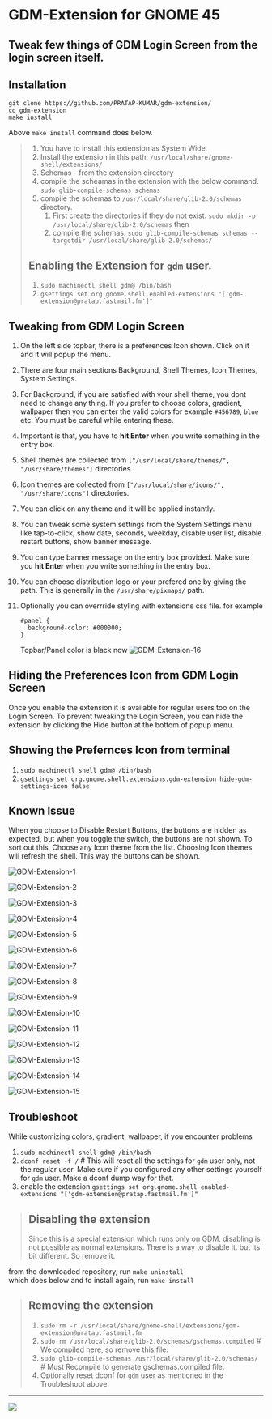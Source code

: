 # GDM-Extension for GNOME 45
## Tweak few things of GDM Login Screen from the login screen itself.

## Installation
```
git clone https://github.com/PRATAP-KUMAR/gdm-extension/
cd gdm-extension
make install
```
Above `make install` command does below.
> 1. You have to install this extension as System Wide.
> 2. Install the extension in this path. `/usr/local/share/gnome-shell/extensions/`
> 3. Schemas - from the extension directory
>   1. compile the scheamas in the extension with the below command.
>   `sudo glib-compile-schemas schemas`
>   2. compile the schemas to `/usr/local/share/glib-2.0/schemas` directory.
>      1. First create the directories if they do not exist.
>     `sudo mkdir -p /usr/local/share/glib-2.0/schemas` then
>      2. compile the schemas.
>      `sudo glib-compile-schemas schemas --targetdir /usr/local/share/glib-2.0/schemas/`
>
> ## Enabling the Extension for `gdm` user.
> 1. `sudo machinectl shell gdm@ /bin/bash`
> 2. `gsettings set org.gnome.shell enabled-extensions "['gdm-extension@pratap.fastmail.fm']"`

## Tweaking from GDM Login Screen
1. On the left side topbar, there is a preferences Icon shown. Click on it and it will popup the menu.
2. There are four main sections Background, Shell Themes, Icon Themes, System Settings.
3. For Background, if you are satisfied with your shell theme, you dont need to change any thing. If you prefer to choose
   colors, gradient, wallpaper then you can enter the valid colors for example `#456789`, `blue` etc. You must be careful
   while entering these.
4. Important is that, you have to **hit Enter** when you write something in the entry box.
5. Shell themes are collected from `["/usr/local/share/themes/", "/usr/share/themes"]` directories.
6. Icon themes are collected from `["/usr/local/share/icons/", "/usr/share/icons"]` directories.
7. You can click on any theme and it will be applied instantly.
8. You can tweak some system settings from the System Settings menu like tap-to-click, show date, seconds, weekday,
   disable user list, disable restart buttons, show banner message.
9. You can type banner message on the entry box provided. Make sure you **hit Enter** when you write something in the entry box.
10. You can choose distribution logo or your prefered one by giving the path. This is generally in the `/usr/share/pixmaps/` path.
11. Optionally you can overrride styling with extensions css file. for example
    ```
    #panel {
      background-color: #000000;
    }
    ```

    Topbar/Panel color is black now
    ![GDM-Extension-16](https://github.com/PRATAP-KUMAR/gdm-extension/assets/40719899/fa87d7ef-bb1a-47f1-a903-0e3f62aa1dcf)

## Hiding the Preferences Icon from GDM Login Screen
Once you enable the extension it is available for regular users too on the Login Screen. To prevent tweaking the Login Screen,
you can hide the extension by clicking the Hide button at the bottom of popup menu.

## Showing the Prefernces Icon from terminal
1. `sudo machinectl shell gdm@ /bin/bash`
2. `gsettings set org.gnome.shell.extensions.gdm-extension hide-gdm-settings-icon false`

## Known Issue
When you choose to Disable Restart Buttons, the buttons are hidden as expected, but when you toggle the switch, the buttons
are not shown. To sort out this, Choose any Icon theme from the list. Choosing Icon themes will refresh the shell.
This way the buttons can be shown.

![GDM-Extension-1](https://github.com/PRATAP-KUMAR/gdm-extension/assets/40719899/b3e815c8-803b-4dd7-8ade-74876e5d2669)

![GDM-Extension-2](https://github.com/PRATAP-KUMAR/gdm-extension/assets/40719899/877c1606-68d6-42b5-850a-257371dc9486)

![GDM-Extension-3](https://github.com/PRATAP-KUMAR/gdm-extension/assets/40719899/ce22896b-8faa-42a2-a27a-d52c7c6366e3)

![GDM-Extension-4](https://github.com/PRATAP-KUMAR/gdm-extension/assets/40719899/e03ec12e-59d3-4f2a-8d2c-6b246c1f2dbf)

![GDM-Extension-5](https://github.com/PRATAP-KUMAR/gdm-extension/assets/40719899/09ed0202-6f23-4677-a84b-adb4c69ea349)

![GDM-Extension-6](https://github.com/PRATAP-KUMAR/gdm-extension/assets/40719899/bf3ade6c-0538-4530-879c-9b2d3004f7eb)

![GDM-Extension-7](https://github.com/PRATAP-KUMAR/gdm-extension/assets/40719899/01954bd5-992c-42b5-ad4e-210fe18f14dd)

![GDM-Extension-8](https://github.com/PRATAP-KUMAR/gdm-extension/assets/40719899/aaef329d-13b8-4948-a2f2-2b0e1e3e7fa1)

![GDM-Extension-9](https://github.com/PRATAP-KUMAR/gdm-extension/assets/40719899/0160c263-08e9-4cc9-988f-5375deeb025d)

![GDM-Extension-10](https://github.com/PRATAP-KUMAR/gdm-extension/assets/40719899/8f21a9d8-88a2-4969-9b06-146817cc6dc2)

![GDM-Extension-11](https://github.com/PRATAP-KUMAR/gdm-extension/assets/40719899/11154dff-627f-4b38-afc3-5a4a4e17885e)

![GDM-Extension-12](https://github.com/PRATAP-KUMAR/gdm-extension/assets/40719899/9eddae24-6bee-4586-82d4-841b16e878f2)

![GDM-Extension-13](https://github.com/PRATAP-KUMAR/gdm-extension/assets/40719899/be5914c4-a0cc-451a-b819-c143565b070d)

![GDM-Extension-14](https://github.com/PRATAP-KUMAR/gdm-extension/assets/40719899/47ba48e8-c19f-4d2d-b3b1-48b574551931)

![GDM-Extension-15](https://github.com/PRATAP-KUMAR/gdm-extension/assets/40719899/c4930830-a148-45ac-b5e3-a137aebef522)

## Troubleshoot
While customizing colors, gradient, wallpaper, if you encounter problems
1. `sudo machinectl shell gdm@ /bin/bash`
2. `dconf reset -f /` # This will reset all the settings for `gdm` user only, not the regular user.
   Make sure if you configured any other settings yourself for `gdm` user. Make a dconf dump way for that.
3. enable the extension `gsettings set org.gnome.shell enabled-extensions "['gdm-extension@pratap.fastmail.fm']"`


> ## Disabling the extension
>   Since this is a special extension which runs only on GDM, disabling is not possible as normal extensions. There is
>   a way to disable it. but its bit different. So remove it.

from the downloaded repository, run
`make uninstall`  
which does below and to install again, run `make install`

> ## Removing the extension
> 1. `sudo rm -r /usr/local/share/gnome-shell/extensions/gdm-extension@pratap.fastmail.fm`
> 2. `sudo rm /usr/local/share/glib-2.0/schemas/gschemas.compiled` # We compiled here, so remove this file.
> 3. `sudo glib-compile-schemas /usr/local/share/glib-2.0/schemas/` # Must Recompile to generate gschemas.compiled file.
> 4. Optionally reset dconf for `gdm` user as mentioned in the Troubleshoot above.

<hr/>

<a href="https://www.buymeacoffee.com/pratappanabaka"><img src="https://img.buymeacoffee.com/button-api/?text=Buy me a coffee&emoji=☕&slug=pratappanabaka&button_colour=FFDD00&font_colour=000000&font_family=Cookie&outline_colour=000000&coffee_colour=ffffff" /></a>
